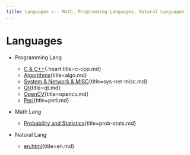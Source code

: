 ```yaml
---
title: Languages <-- Math, Programming Languages, Natural Languages
...
```


# Languages

-   Programming Lang

    +   [C & C++](c-cpp.html){.heart title=c-cpp.md}
    +   [Algorithms](algo.html){title=algo.md}
    +   [System & Network & MISC](sys-net-misc.html){title=sys-net-misc.md}
    +   [Qt](qt.html){title=qt.md}
    +   [OpenCV](opencv.html){title=opencv.md}
    +   [Perl](perl.html){title=perl.md}

-   Math Lang

    +   [Probability and Statistics](prob-stats.html){title=prob-stats.md}

-   Natural Lang

    +   [en.html](en.html){title=en.md}
